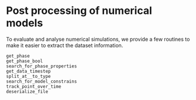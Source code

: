 # Post processing of numerical models

To evaluate and analyse numerical simulations, we provide a few routines to make it easier to extract the dataset information. 


```@docs
get_phase
get_phase_bool
search_for_phase_properties
get_data_timestep
split_at__to_type
search_for_model_constrains
track_point_over_time
deserialize_file
```